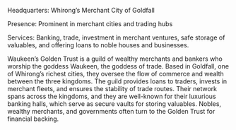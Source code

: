 Headquarters: Whirong’s Merchant City of Goldfall 

Presence: Prominent in merchant cities and trading hubs 

Services: Banking, trade, investment in merchant ventures, safe storage of valuables, and offering loans to noble houses and businesses. 

Waukeen’s Golden Trust is a guild of wealthy merchants and bankers who worship the goddess Waukeen, the goddess of trade. Based in Goldfall, one of Whirong’s richest cities, they oversee the flow of commerce and wealth between the three kingdoms. The guild provides loans to traders, invests in merchant fleets, and ensures the stability of trade routes. Their network spans across the kingdoms, and they are well-known for their luxurious banking halls, which serve as secure vaults for storing valuables. Nobles, wealthy merchants, and governments often turn to the Golden Trust for financial backing.